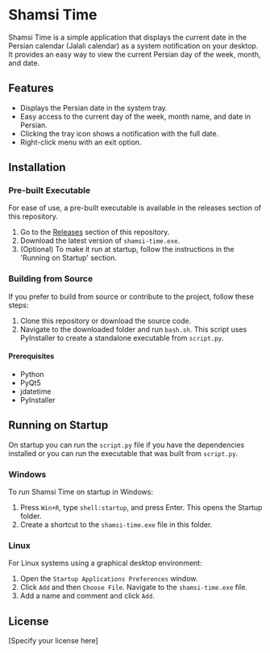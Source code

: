 # Shamsi Time

Shamsi Time is a simple application that displays the current date in the Persian calendar (Jalali calendar) as a system notification on your desktop. It provides an easy way to view the current Persian day of the week, month, and date.

## Features

-   Displays the Persian date in the system tray.
-   Easy access to the current day of the week, month name, and date in Persian.
-   Clicking the tray icon shows a notification with the full date.
-   Right-click menu with an exit option.

## Installation

### Pre-built Executable

For ease of use, a pre-built executable is available in the releases section of this repository.

1. Go to the [Releases](https://github.com/m0hammadr3za/shamsi-time/releases/tag/v0.2.0) section of this repository.
2. Download the latest version of `shamsi-time.exe`.
3. (Optional) To make it run at startup, follow the instructions in the 'Running on Startup' section.

### Building from Source

If you prefer to build from source or contribute to the project, follow these steps:

1. Clone this repository or download the source code.
2. Navigate to the downloaded folder and run `bash.sh`. This script uses PyInstaller to create a standalone executable from `script.py`.

#### Prerequisites

-   Python
-   PyQt5
-   jdatetime
-   PyInstaller

## Running on Startup

On startup you can run the `script.py` file if you have the dependencies installed or you can run the executable that was built from `script.py`.

### Windows

To run Shamsi Time on startup in Windows:

1. Press `Win+R`, type `shell:startup`, and press Enter. This opens the Startup folder.
2. Create a shortcut to the `shamsi-time.exe` file in this folder.

### Linux

For Linux systems using a graphical desktop environment:

1. Open the `Startup Applications Preferences` window.
2. Click `Add` and then `Choose File`. Navigate to the `shamsi-time.exe` file.
3. Add a name and comment and click `Add`.

## License

[Specify your license here]
